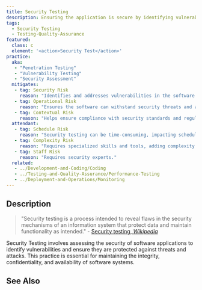 ```yaml
---
title: Security Testing
description: Ensuring the application is secure by identifying vulnerabilities.
tags: 
  - Security Testing
  - Testing-Quality-Assurance 
featured: 
  class: c
  element: '<action>Security Test</action>'
practice:
  aka: 
   - "Penetration Testing"
   - "Vulnerability Testing"
   - "Security Assessment"
  mitigates:
   - tag: Security Risk
     reason: "Identifies and addresses vulnerabilities in the software."
   - tag: Operational Risk
     reason: "Ensures the software can withstand security threats and attacks."
   - tag: Contextual Risk
     reason: "Helps ensure compliance with security standards and regulations."
  attendant:
   - tag: Schedule Risk
     reason: "Security testing can be time-consuming, impacting schedules."
   - tag: Complexity Risk
     reason: "Requires specialized skills and tools, adding complexity."
   - tag: Staff Risk
     reason: "Requires security experts."
  related:
   - ../Development-and-Coding/Coding
   - ../Testing-and-Quality-Assurance/Performance-Testing
   - ../Deployment-and-Operations/Monitoring
---
```


<PracticeIntro details={frontMatter} /> 

## Description

> "Security testing is a process intended to reveal flaws in the security mechanisms of an information system that protect data and maintain functionality as intended." - [Security testing, _Wikipedia_](https://en.wikipedia.org/wiki/Security_testing)

Security Testing involves assessing the security of software applications to identify vulnerabilities and ensure they are protected against threats and attacks. This practice is essential for maintaining the integrity, confidentiality, and availability of software systems.

## See Also

<TagList tag="Security Testing" />
